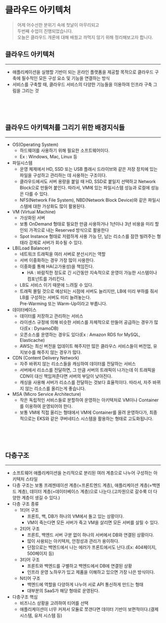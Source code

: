 # 클라우드 아키텍처

> 어제 어수선한 분위기 속에 첫날이 마무리되고  
> 두번째 수업이 진행되었습니다.  
> 오늘은 클라우드 개론에 대해 배웠고 까먹지 않기 위해 정리해보고자 합니다.  

## 클라우드 아키텍처
*** 
- 애플리케이션을 실행할 기반이 되는 온라인 플랫폼을 제공할 목적으로 클라우드 구축에 필수적인 모든 구성 요소 및 기능을 연결하는 방식
- 서비스를 구축할 때, 클라우드 서비스의 다양한 기능들을 이용하여 인프라 구축 그림을 그리는 것

<div style="height: 50px;"></div>

## 클라우드 아키텍처를 그리기 위한 배경지식들
*** 
- OS(Operating System)
  - 하드웨어를 사용하기 위해 필요한 소프트웨어이다.
  - Ex : Windows, Mac, Linux 등
- 파일시스템
  - 운영 체제에서 HD, SSD 또는 USB 플래시 드라이브와 같은 저장 장치에 있는 파일을 구성하고 관리하는 데 사용하는 구조이다.
  - 클라우드에서도 서버 용량을 붙일 때 HD, SSD로 붙일지 선택하고 Network Block으로 만들어 붙인다. 따라서, VM에 있는 파일시스템 성능과 로컬에 성능은 다를 수 있다.
  - NFS(Network File System), NBD(Network Block Device)와 같은 파일시스템에 대한 가상화도 많이 활용된다.
- VM (Virtual Machine)
  - 가상화된 서버
  - 보통 OnDemand 형태로 필요한 만큼 사용하거나 1년이나 3년 비용을 미리 할인되 가격으로 내는 Reserved 방식으로 활용한다
  - Spot Instance 형태로 저렴하게 사용 가능 단, 남는 리소스를 잠깐 빌려주는 형태라 강제로 서버가 회수될 수 있다.
- LB(Load Balancer)
  - 네트워크 트래픽을 여러 서버로 분산시키는 역할
  - 서버 이중화하는 경우 가장 많이 사용한다.
  - 이중화를 통해 HA(고가용성)을 책임진다.
    - HA : 바람직한 정도로 긴 시간동안 지속적으로 운영이 가능한 시스템이나 컴포넌트를 가리킨다.
  - LB도 서비스 이기 때문에 느려질 수 있다.
  - 트래픽 몰릴 것으로 예상되는 시점에 서버도 늘리지만, LB에 미리 부하를 줘서 LB를 구성하는 서버도 미리 늘려놓는다.  
    Pre-Warming 또는 Warm-Up이라고 부릅니다.
- 데이터베이스
  - 데이터를 저장하고 관리하는 서비스
  - 라이센스 규정에 의해 비슷한 서비스를 자체적으로 만들어 공급하는 경우가 많다(Ex : DynamoDB)
  - 오픈소스를 운영하는 경우도 있다(Ex : Amazon RDS for MySQL, Elasticache)
  - AWS는 최신 버전을 업데이트 해주지만 많은 클라우스 서비스들이 버전업, 유지보수를 해주지 않는 경우가 많다.
- CDN (Content Delivery Network)
  - 자주 바뀌지 않는 리소스들을 캐싱하여 데이터를 전달하는 서비스
  - 서버에서 리소스를 전달하면, 그 만큼 서버의 트래픽이 나가는데 이 트래픽을 CDN이 대신 책임져준다면 서버의 부담이 낮아진다.
  - 캐싱을 사용해 서버가 리소스를 전달하는 것보다 효율적이다. 따라서, 자주 바뀌지 않는 리소스를 올리는게 좋습니다.
- MSA (Micro Service Architecture)
  - 작은 독립적인 서비스들로 분할하여 운영하는 아키텍처로 VM이나 Container를 이용하여 운영되어야 한다.
  - 보통 VM에 직접 올리는 형태에서 VM에 Container를 올려 운영하다가, 최종적으로는 EKS와 같은 쿠버네티스 시스템을 활용하는 형태로 고도화됩니다.

<div style="height: 50px;"></div>

## 다층구조
*** 
- 소프트웨어 애플리케이션을 논리적으로 분리된 여러 계층으로 나누어 구성하는 아키텍처 스타일
- 다층 구조는 보통 프레젠테이션 계층(=프론트엔드 계층), 애플리케이션 계층(=백엔드 계층), 데이터 계층(=데이터베이스 계층)으로 나눈다.(고차원으로 갈수룩 더 다양한 계층이 생길 수 있다.)
- 다층 구조 종류
  - 1티어 구조
    - 프론트, 백, DB가 하나의 VM에서 돌고 있는 상황이다.
    - VM이 죽는다면 모든 서버가 죽고 VM을 살리면 모든 서버를 살릴 수 있다.
  - 2티어 구조
    - 프론트, 백엔드 서버 구분 없이 하나의 서버에서 DB와 연결된 상황이다.
    - 많이 사용되는 아키텍처, 안정성과 관리가 용이하다.
    - 단점으로는 백엔드에서 나는 에러가 프론트에서도 난다.(Ex: 404페이지, 500페이지 등)
  - 3티어 구조
    - 프론트와 백엔드를 구별하고 백엔드에서 DB에 연결된 상황
    - 인프라 운영 노하우가 있고 제품을 이해하고 있으면 가장 나은 방식이다.
  - N티어 구조
    - 백엔드에 역할을 다양하게 나누어 서로 API 통신하게 만드는 형태
    - 대부분의 SaaS가 해당 형태로 운영된다.
- 다층구조 핵심
  - 비즈니스 상황을 고려하여 티어를 선택
  - 애플리케이션이 너무 커져서 모듈로 쪼갠다면 데이터 기반이 보편적이다.(결제 시스템, 유저 시스템 등)

<div style="height: 50px;"></div>


